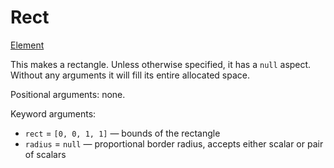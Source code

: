 # Rect

<span class="inherit">[Element](#Element)</span>

This makes a rectangle. Unless otherwise specified, it has a `null` aspect. Without any arguments it will fill its entire allocated space.

Positional arguments: none.

Keyword arguments:
- `rect` = `[0, 0, 1, 1]` — bounds of the rectangle
- `radius` = `null` — proportional border radius, accepts either scalar or pair of scalars
